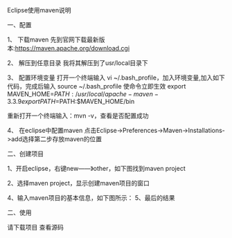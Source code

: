 
Eclipse使用maven说明




一、配置

1、	下载maven
先到官网下载最新版本:https://maven.apache.org/download.cgi


2、	解压到任意目录
我将其解压到了usr/local目录下
 

3、	配置环境变量
打开一个终端输入 vi ~/.bash_profile，加入环境变量,加入如下代码，完成后输入  source ~/.bash_profile  使命令立即生效
export MAVEN_HOME=${PATH}:/usr/local/apache-maven-3.3.9
export PATH=$PATH:$MAVEN_HOME/bin


 

重新打开一个终端输入：mvn -v，查看是否配置成功
 
4、	在eclipse中配置maven
点击Eclipse->Preferences->Maven->Installations->add选择第二步存放maven的位置
 
二、创建项目

1、开启eclipse，右键new——》other，如下图找到maven project
 
2、选择maven project，显示创建maven项目的窗口
 
4、输入maven项目的基本信息，如下图所示：
 5、最后的结果

 
二、使用

请下载项目 查看源码
